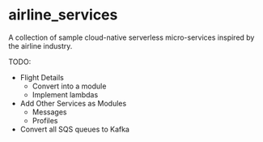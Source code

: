 # airline_services

A collection of sample cloud-native serverless micro-services inspired by the airline industry.


TODO:
- Flight Details
  - Convert into a module
  - Implement lambdas
- Add Other Services as Modules
  - Messages
  - Profiles
- Convert all SQS queues to Kafka
